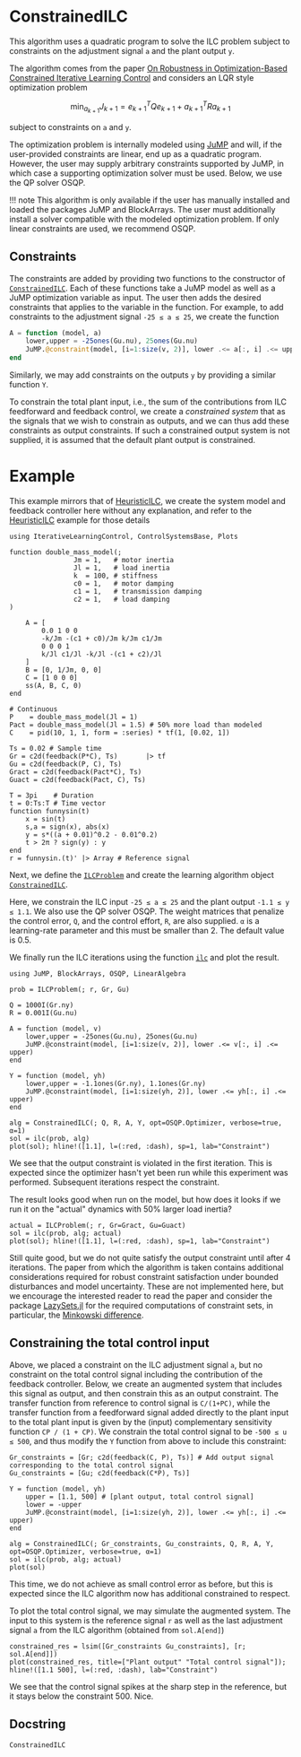 # ConstrainedILC

This algorithm uses a quadratic program to solve the ILC problem subject to constraints on the adjustment signal ``a`` and the plant output ``y``. 

The algorithm comes from the paper [On Robustness in Optimization-Based Constrained Iterative Learning Control](https://arxiv.org/abs/2203.05291) and considers an LQR style optimization problem
```math
\operatorname{min}_{a_{k+1}} J_{k+1} = e_{k+1}^T Q e_{k+1} + a_{k+1}^T R a_{k+1}
```
subject to constraints on ``a`` and ``y``.

The optimization problem is internally modeled using [JuMP](https://jump.dev/JuMP.jl/stable/) and will, if the user-provided constraints are linear, end up as a quadratic program. However, the user may supply arbitrary constraints supported by JuMP, in which case a supporting optimization solver must be used. Below, we use the QP solver OSQP.


!!! note
    This algorithm is only available if the user has manually installed and loaded the packages JuMP and BlockArrays. The user must additionally install a solver compatible with the modeled optimization problem. If only linear constraints are used, we recommend OSQP.

## Constraints

The constraints are added by providing two functions to the constructor of [`ConstrainedILC`](@ref). Each of these functions take a JuMP model as well as a JuMP optimization variable as input. The user then adds the desired constraints that applies to the variable in the function. For example, to add constraints to the adjustment signal ``-25 ≤ a ≤ 25``, we create the function
```julia
A = function (model, a)
    lower,upper = -25ones(Gu.nu), 25ones(Gu.nu)
    JuMP.@constraint(model, [i=1:size(v, 2)], lower .<= a[:, i] .<= upper)
end
```

Similarly, we may add constraints on the outputs ``y`` by providing a similar function ``Y``.

To constrain the total plant input, i.e., the sum of the contributions from ILC feedforward and feedback control, we create a _constrained system_ that as the signals that we wish to constrain as outputs, and we can thus add these constraints as output constraints. If such a constrained output system is not supplied, it is assumed that the default plant output is constrained.

# Example

This example mirrors that of [HeuristicILC](@ref), we create the system model and feedback controller here without any explanation, and refer to the [HeuristicILC](@ref) example for those details
```@example OPTIMIZATION_ILC
using IterativeLearningControl, ControlSystemsBase, Plots

function double_mass_model(; 
                Jm = 1,   # motor inertia
                Jl = 1,   # load inertia
                k  = 100, # stiffness
                c0 = 1,   # motor damping
                c1 = 1,   # transmission damping
                c2 = 1,   # load damping
)

    A = [
        0.0 1 0 0
        -k/Jm -(c1 + c0)/Jm k/Jm c1/Jm
        0 0 0 1
        k/Jl c1/Jl -k/Jl -(c1 + c2)/Jl
    ]
    B = [0, 1/Jm, 0, 0]
    C = [1 0 0 0]
    ss(A, B, C, 0)
end

# Continuous
P    = double_mass_model(Jl = 1)
Pact = double_mass_model(Jl = 1.5) # 50% more load than modeled
C    = pid(10, 1, 1, form = :series) * tf(1, [0.02, 1])

Ts = 0.02 # Sample time
Gr = c2d(feedback(P*C), Ts)       |> tf
Gu = c2d(feedback(P, C), Ts)
Gract = c2d(feedback(Pact*C), Ts)
Guact = c2d(feedback(Pact, C), Ts)

T = 3pi    # Duration
t = 0:Ts:T # Time vector
function funnysin(t)
    x = sin(t)
    s,a = sign(x), abs(x)
    y = s*((a + 0.01)^0.2 - 0.01^0.2)
    t > 2π ? sign(y) : y
end
r = funnysin.(t)' |> Array # Reference signal
```

Next, we define the [`ILCProblem`](@ref) and create the learning algorithm object [`ConstrainedILC`](@ref).

Here, we constrain the ILC input ``-25 ≤ a ≤ 25`` and the plant output ``-1.1 ≤ y ≤ 1.1``. We also use the QP solver OSQP. The weight matrices that penalize the control error, ``Q``, and the control effort, ``R``, are also supplied. ``α`` is a learning-rate parameter and this must be smaller than 2. The default value is 0.5.

We finally run the ILC iterations using the function [`ilc`](@ref) and plot the result.
```@example OPTIMIZATION_ILC
using JuMP, BlockArrays, OSQP, LinearAlgebra

prob = ILCProblem(; r, Gr, Gu)

Q = 1000I(Gr.ny)
R = 0.001I(Gu.nu)

A = function (model, v)
    lower,upper = -25ones(Gu.nu), 25ones(Gu.nu)
    JuMP.@constraint(model, [i=1:size(v, 2)], lower .<= v[:, i] .<= upper)
end

Y = function (model, yh)
    lower,upper = -1.1ones(Gr.ny), 1.1ones(Gr.ny)
    JuMP.@constraint(model, [i=1:size(yh, 2)], lower .<= yh[:, i] .<= upper)
end

alg = ConstrainedILC(; Q, R, A, Y, opt=OSQP.Optimizer, verbose=true, α=1)
sol = ilc(prob, alg)
plot(sol); hline!([1.1], l=(:red, :dash), sp=1, lab="Constraint")
```
We see that the output constraint is violated in the first iteration. This is expected since the optimizer hasn't yet been run while this experiment was performed. Subsequent iterations respect the constraint. 

The result looks good when run on the model, but how does it looks if we run it on the "actual" dynamics with 50% larger load inertia?

```@example OPTIMIZATION_ILC
actual = ILCProblem(; r, Gr=Gract, Gu=Guact)
sol = ilc(prob, alg; actual)
plot(sol); hline!([1.1], l=(:red, :dash), sp=1, lab="Constraint")
```
Still quite good, but we do not quite satisfy the output constraint until after 4 iterations. The paper from which the algorithm is taken contains additional considerations required for robust constraint satisfaction under bounded disturbances and model uncertainty. These are not implemented here, but we encourage the interested reader to read the paper and consider the package [LazySets.jl](https://github.com/JuliaReach/LazySets.jl) for the required computations of constraint sets, in particular, the [Minkowski difference](https://juliareach.github.io/LazySets.jl/dev/lib/binary_functions/#Minkowski-difference).

## Constraining the total control input
Above, we placed a constraint on the ILC adjustment signal ``a``, but no constraint on the total control signal including the contribution of the feedback controller. Below, we create an augmented system that includes this signal as output, and then constrain this as an output constraint. The transfer function from reference to control signal is ``C/(1+PC)``, while the transfer function from a feedforward signal added directly to the plant input to the total plant input is given by the (input) complementary sensitivity function ``CP / (1 + CP)``. We constrain the total control signal to be ``-500 ≤ u ≤ 500``, and thus modify the `Y` function from above to include this constraint:
```@example OPTIMIZATION_ILC
Gr_constraints = [Gr; c2d(feedback(C, P), Ts)] # Add output signal corresponding to the total control signal
Gu_constraints = [Gu; c2d(feedback(C*P), Ts)]

Y = function (model, yh)
    upper = [1.1, 500] # [plant output, total control signal]
    lower = -upper
    JuMP.@constraint(model, [i=1:size(yh, 2)], lower .<= yh[:, i] .<= upper)
end

alg = ConstrainedILC(; Gr_constraints, Gu_constraints, Q, R, A, Y, opt=OSQP.Optimizer, verbose=true, α=1)
sol = ilc(prob, alg; actual)
plot(sol)
```
This time, we do not achieve as small control error as before, but this is expected since the ILC algorithm now has additional constrained to respect. 

To plot the total control signal, we may simulate the augmented system. The input to this system is the reference signal ``r`` as well as the last adjustment signal ``a`` from the ILC algorithm (obtained from `sol.A[end]`)
```@example OPTIMIZATION_ILC
constrained_res = lsim([Gr_constraints Gu_constraints], [r; sol.A[end]])
plot(constrained_res, title=["Plant output" "Total control signal"]); hline!([1.1 500], l=(:red, :dash), lab="Constraint")
```
We see that the control signal spikes at the sharp step in the reference, but it stays below the constraint 500. Nice.

## Docstring
    
```@docs
ConstrainedILC
```